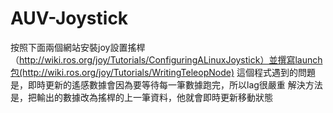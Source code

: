 # AUV-Joystick
按照下面兩個網站安裝joy設置搖桿（http://wiki.ros.org/joy/Tutorials/ConfiguringALinuxJoystick）並撰寫launch包(http://wiki.ros.org/joy/Tutorials/WritingTeleopNode)
這個程式遇到的問題是，即時更新的遙感數據會因為要等待每一筆數據跑完，所以lag很嚴重
解決方法是，把輸出的數據改為搖桿的上一筆資料，他就會即時更新移動狀態
